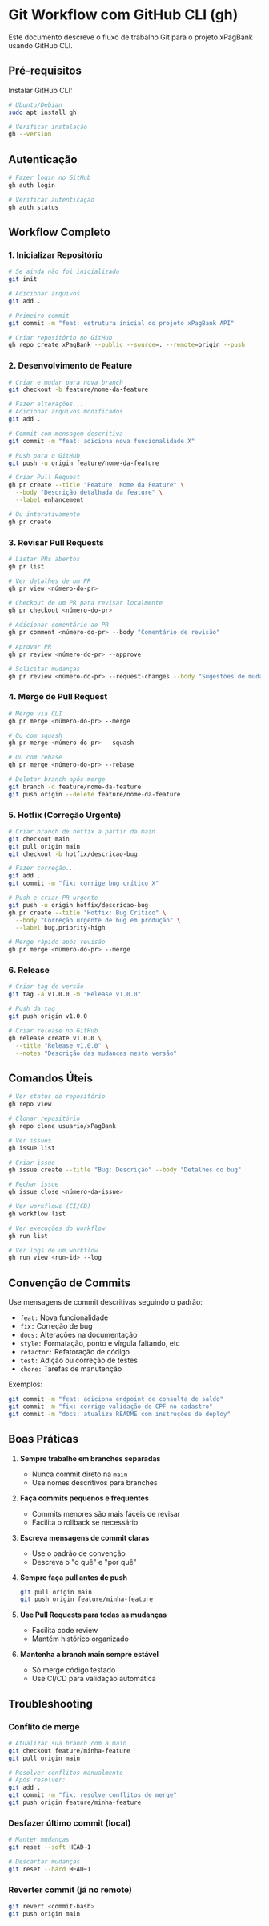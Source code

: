 # Git Workflow com GitHub CLI (gh)

Este documento descreve o fluxo de trabalho Git para o projeto xPagBank usando GitHub CLI.

## Pré-requisitos

Instalar GitHub CLI:
```bash
# Ubuntu/Debian
sudo apt install gh

# Verificar instalação
gh --version
```

## Autenticação

```bash
# Fazer login no GitHub
gh auth login

# Verificar autenticação
gh auth status
```

## Workflow Completo

### 1. Inicializar Repositório

```bash
# Se ainda não foi inicializado
git init

# Adicionar arquivos
git add .

# Primeiro commit
git commit -m "feat: estrutura inicial do projeto xPagBank API"

# Criar repositório no GitHub
gh repo create xPagBank --public --source=. --remote=origin --push
```

### 2. Desenvolvimento de Feature

```bash
# Criar e mudar para nova branch
git checkout -b feature/nome-da-feature

# Fazer alterações...
# Adicionar arquivos modificados
git add .

# Commit com mensagem descritiva
git commit -m "feat: adiciona nova funcionalidade X"

# Push para o GitHub
git push -u origin feature/nome-da-feature

# Criar Pull Request
gh pr create --title "Feature: Nome da Feature" \
  --body "Descrição detalhada da feature" \
  --label enhancement

# Ou interativamente
gh pr create
```

### 3. Revisar Pull Requests

```bash
# Listar PRs abertos
gh pr list

# Ver detalhes de um PR
gh pr view <número-do-pr>

# Checkout de um PR para revisar localmente
gh pr checkout <número-do-pr>

# Adicionar comentário ao PR
gh pr comment <número-do-pr> --body "Comentário de revisão"

# Aprovar PR
gh pr review <número-do-pr> --approve

# Solicitar mudanças
gh pr review <número-do-pr> --request-changes --body "Sugestões de mudança"
```

### 4. Merge de Pull Request

```bash
# Merge via CLI
gh pr merge <número-do-pr> --merge

# Ou com squash
gh pr merge <número-do-pr> --squash

# Ou com rebase
gh pr merge <número-do-pr> --rebase

# Deletar branch após merge
git branch -d feature/nome-da-feature
git push origin --delete feature/nome-da-feature
```

### 5. Hotfix (Correção Urgente)

```bash
# Criar branch de hotfix a partir da main
git checkout main
git pull origin main
git checkout -b hotfix/descricao-bug

# Fazer correção...
git add .
git commit -m "fix: corrige bug crítico X"

# Push e criar PR urgente
git push -u origin hotfix/descricao-bug
gh pr create --title "Hotfix: Bug Crítico" \
  --body "Correção urgente de bug em produção" \
  --label bug,priority-high

# Merge rápido após revisão
gh pr merge <número-do-pr> --merge
```

### 6. Release

```bash
# Criar tag de versão
git tag -a v1.0.0 -m "Release v1.0.0"

# Push da tag
git push origin v1.0.0

# Criar release no GitHub
gh release create v1.0.0 \
  --title "Release v1.0.0" \
  --notes "Descrição das mudanças nesta versão"
```

## Comandos Úteis

```bash
# Ver status do repositório
gh repo view

# Clonar repositório
gh repo clone usuario/xPagBank

# Ver issues
gh issue list

# Criar issue
gh issue create --title "Bug: Descrição" --body "Detalhes do bug"

# Fechar issue
gh issue close <número-da-issue>

# Ver workflows (CI/CD)
gh workflow list

# Ver execuções do workflow
gh run list

# Ver logs de um workflow
gh run view <run-id> --log
```

## Convenção de Commits

Use mensagens de commit descritivas seguindo o padrão:

- `feat:` Nova funcionalidade
- `fix:` Correção de bug
- `docs:` Alterações na documentação
- `style:` Formatação, ponto e vírgula faltando, etc
- `refactor:` Refatoração de código
- `test:` Adição ou correção de testes
- `chore:` Tarefas de manutenção

Exemplos:
```bash
git commit -m "feat: adiciona endpoint de consulta de saldo"
git commit -m "fix: corrige validação de CPF no cadastro"
git commit -m "docs: atualiza README com instruções de deploy"
```

## Boas Práticas

1. **Sempre trabalhe em branches separadas**
   - Nunca commit direto na `main`
   - Use nomes descritivos para branches

2. **Faça commits pequenos e frequentes**
   - Commits menores são mais fáceis de revisar
   - Facilita o rollback se necessário

3. **Escreva mensagens de commit claras**
   - Use o padrão de convenção
   - Descreva o "o quê" e "por quê"

4. **Sempre faça pull antes de push**
   ```bash
   git pull origin main
   git push origin feature/minha-feature
   ```

5. **Use Pull Requests para todas as mudanças**
   - Facilita code review
   - Mantém histórico organizado

6. **Mantenha a branch main sempre estável**
   - Só merge código testado
   - Use CI/CD para validação automática

## Troubleshooting

### Conflito de merge
```bash
# Atualizar sua branch com a main
git checkout feature/minha-feature
git pull origin main

# Resolver conflitos manualmente
# Após resolver:
git add .
git commit -m "fix: resolve conflitos de merge"
git push origin feature/minha-feature
```

### Desfazer último commit (local)
```bash
# Manter mudanças
git reset --soft HEAD~1

# Descartar mudanças
git reset --hard HEAD~1
```

### Reverter commit (já no remote)
```bash
git revert <commit-hash>
git push origin main
```

